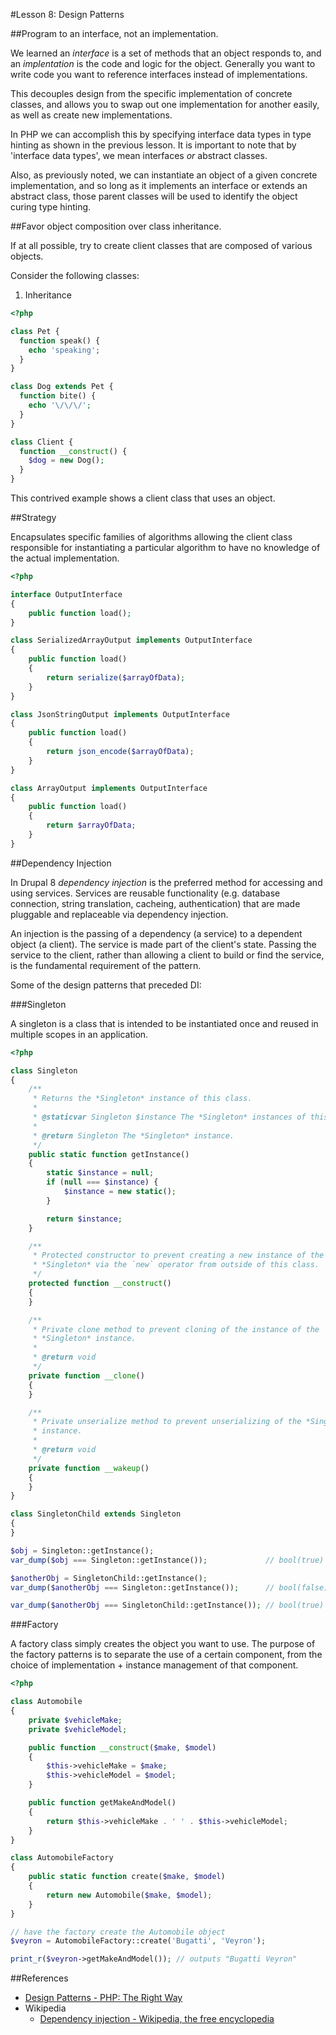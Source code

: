 #Lesson 8: Design Patterns

##Program to an interface, not an implementation.

We learned an *interface* is a set of methods that an object responds to, and an
*implentation* is the code and logic for the object. Generally you want to write
code you want to reference interfaces instead of implementations.

This decouples design from the specific implementation of concrete classes, and
allows you to swap out one implementation for another easily, as well as create
new implementations.

In PHP we can accomplish this by specifying interface data types in type
hinting as shown in the previous lesson. It is important to note that by
'interface data types', we mean interfaces _or_ abstract classes.

Also, as previously noted, we can instantiate an object of a given concrete
implementation, and so long as it implements an interface or extends an
abstract class, those parent classes will be used to identify the object curing
type hinting.

##Favor object composition over class inheritance.

If at all possible, try to create client classes that are composed of various
objects.

Consider the following classes:

1. Inheritance

```php
<?php

class Pet {
  function speak() {
    echo 'speaking';
  }
}

class Dog extends Pet {
  function bite() {
    echo '\/\/\/';
  }
}

class Client {
  function __construct() {
    $dog = new Dog();
  }
}
```

This contrived example shows a client class that uses an object.

##Strategy

Encapsulates specific families of algorithms allowing the client class responsible for instantiating a particular algorithm to have no knowledge of the actual implementation.

```php
<?php

interface OutputInterface
{
    public function load();
}

class SerializedArrayOutput implements OutputInterface
{
    public function load()
    {
        return serialize($arrayOfData);
    }
}

class JsonStringOutput implements OutputInterface
{
    public function load()
    {
        return json_encode($arrayOfData);
    }
}

class ArrayOutput implements OutputInterface
{
    public function load()
    {
        return $arrayOfData;
    }
}
```

##Dependency Injection

In Drupal 8 *dependency injection* is the preferred method for accessing and using services. Services are reusable functionality (e.g. database connection, string translation, cacheing, authentication) that are made pluggable and replaceable via dependency injection.

An injection is the passing of a dependency (a service) to a dependent object (a client). The service is made part of the client's state. Passing the service to the client, rather than allowing a client to build or find the service, is the fundamental requirement of the pattern.

Some of the design patterns that preceded DI:

###Singleton

A singleton is a class that is intended to be instantiated once and reused in multiple
scopes in an application.

```php
<?php

class Singleton
{
    /**
     * Returns the *Singleton* instance of this class.
     *
     * @staticvar Singleton $instance The *Singleton* instances of this class.
     *
     * @return Singleton The *Singleton* instance.
     */
    public static function getInstance()
    {
        static $instance = null;
        if (null === $instance) {
            $instance = new static();
        }

        return $instance;
    }

    /**
     * Protected constructor to prevent creating a new instance of the
     * *Singleton* via the `new` operator from outside of this class.
     */
    protected function __construct()
    {
    }

    /**
     * Private clone method to prevent cloning of the instance of the
     * *Singleton* instance.
     *
     * @return void
     */
    private function __clone()
    {
    }

    /**
     * Private unserialize method to prevent unserializing of the *Singleton*
     * instance.
     *
     * @return void
     */
    private function __wakeup()
    {
    }
}

class SingletonChild extends Singleton
{
}

$obj = Singleton::getInstance();
var_dump($obj === Singleton::getInstance());             // bool(true)

$anotherObj = SingletonChild::getInstance();
var_dump($anotherObj === Singleton::getInstance());      // bool(false)

var_dump($anotherObj === SingletonChild::getInstance()); // bool(true)
```

###Factory

A factory class simply creates the object you want to use. The purpose of the factory patterns is to separate the use of a certain component, from the choice of implementation + instance management of that component.

```php
<?php

class Automobile
{
    private $vehicleMake;
    private $vehicleModel;

    public function __construct($make, $model)
    {
        $this->vehicleMake = $make;
        $this->vehicleModel = $model;
    }

    public function getMakeAndModel()
    {
        return $this->vehicleMake . ' ' . $this->vehicleModel;
    }
}

class AutomobileFactory
{
    public static function create($make, $model)
    {
        return new Automobile($make, $model);
    }
}

// have the factory create the Automobile object
$veyron = AutomobileFactory::create('Bugatti', 'Veyron');

print_r($veyron->getMakeAndModel()); // outputs "Bugatti Veyron"
```

##References

-   [Design Patterns - PHP: The Right Way](http://www.phptherightway.com/pages/Design-Patterns.html)
-   Wikipedia
    -   [Dependency injection - Wikipedia, the free encyclopedia](http://en.wikipedia.org/wiki/Dependency_injection)
